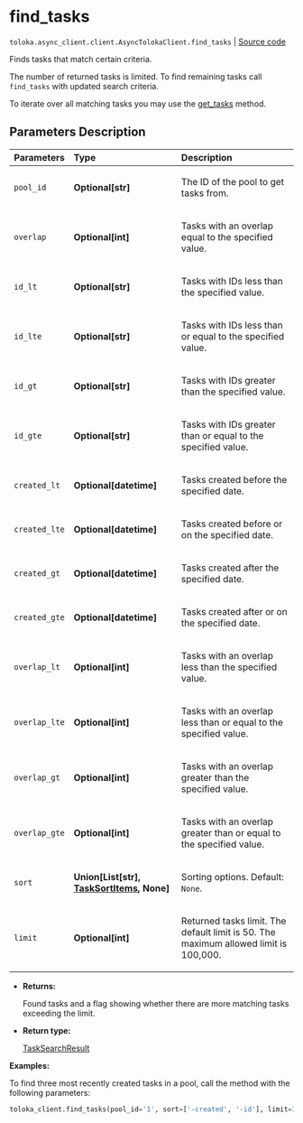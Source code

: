# find_tasks
`toloka.async_client.client.AsyncTolokaClient.find_tasks` | [Source code](https://github.com/Toloka/toloka-kit/blob/v1.1.1/src/client/__init__.py#L0)

Finds tasks that match certain criteria.


The number of returned tasks is limited. To find remaining tasks call `find_tasks` with updated search criteria.

To iterate over all matching tasks you may use the [get_tasks](toloka.client.TolokaClient.get_tasks.md) method.

## Parameters Description

| Parameters | Type | Description |
| :----------| :----| :-----------|
`pool_id`|**Optional\[str\]**|<p>The ID of the pool to get tasks from.</p>
`overlap`|**Optional\[int\]**|<p>Tasks with an overlap equal to the specified value.</p>
`id_lt`|**Optional\[str\]**|<p>Tasks with IDs less than the specified value.</p>
`id_lte`|**Optional\[str\]**|<p>Tasks with IDs less than or equal to the specified value.</p>
`id_gt`|**Optional\[str\]**|<p>Tasks with IDs greater than the specified value.</p>
`id_gte`|**Optional\[str\]**|<p>Tasks with IDs greater than or equal to the specified value.</p>
`created_lt`|**Optional\[datetime\]**|<p>Tasks created before the specified date.</p>
`created_lte`|**Optional\[datetime\]**|<p>Tasks created before or on the specified date.</p>
`created_gt`|**Optional\[datetime\]**|<p>Tasks created after the specified date.</p>
`created_gte`|**Optional\[datetime\]**|<p>Tasks created after or on the specified date.</p>
`overlap_lt`|**Optional\[int\]**|<p>Tasks with an overlap less than the specified value.</p>
`overlap_lte`|**Optional\[int\]**|<p>Tasks with an overlap less than or equal to the specified value.</p>
`overlap_gt`|**Optional\[int\]**|<p>Tasks with an overlap greater than the specified value.</p>
`overlap_gte`|**Optional\[int\]**|<p>Tasks with an overlap greater than or equal to the specified value.</p>
`sort`|**Union\[List\[str\], [TaskSortItems](toloka.client.search_requests.TaskSortItems.md), None\]**|<p>Sorting options. Default: `None`.</p>
`limit`|**Optional\[int\]**|<p>Returned tasks limit. The default limit is 50. The maximum allowed limit is 100,000.</p>

* **Returns:**

  Found tasks and a flag showing whether there are more matching tasks exceeding the limit.

* **Return type:**

  [TaskSearchResult](toloka.client.search_results.TaskSearchResult.md)

**Examples:**

To find three most recently created tasks in a pool, call the method with the following parameters:

```python
toloka_client.find_tasks(pool_id='1', sort=['-created', '-id'], limit=3)
```
